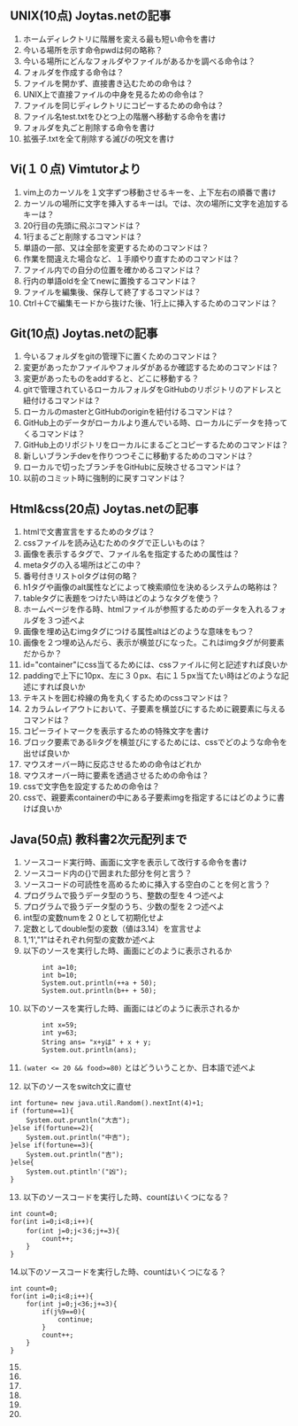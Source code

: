 ## UNIX(10点) Joytas.netの記事  
1. ホームディレクトリに階層を変える最も短い命令を書け  
2. 今いる場所を示す命令pwdは何の略称？  
3. 今いる場所にどんなフォルダやファイルがあるかを調べる命令は？  
4. フォルダを作成する命令は？  
5. ファイルを開かず、直接書き込むための命令は？  
6. UNIX上で直接ファイルの中身を見るための命令は？  
7. ファイルを同じディレクトリにコピーするための命令は？  
8. ファイル名test.txtをひとつ上の階層へ移動する命令を書け  
9. フォルダを丸ごと削除する命令を書け  
10. 拡張子.txtを全て削除する滅びの呪文を書け  
 
## Vi(１０点) Vimtutorより  

1. vim上のカーソルを１文字ずつ移動させるキーを、上下左右の順番で書け  
2. カーソルの場所に文字を挿入するキーはI。では、次の場所に文字を追加するキーは？  
3. 20行目の先頭に飛ぶコマンドは？
4. 1行まるごと削除するコマンドは？
5. 単語の一部、又は全部を変更するためのコマンドは？
6. 作業を間違えた場合など、１手順やり直すためのコマンドは？
7. ファイル内での自分の位置を確かめるコマンドは？
8. 行内の単語oldを全てnewに置換するコマンドは？
9. ファイルを編集後、保存して終了するコマンドは？
10. Ctrl＋Cで編集モードから抜けた後、1行上に挿入するためのコマンドは？

## Git(10点) Joytas.netの記事  

1. 今いるフォルダをgitの管理下に置くためのコマンドは？
2. 変更があったかファイルやフォルダがあるか確認するためのコマンドは？
3. 変更があったものをaddすると、どこに移動する？
4. gitで管理されているローカルフォルダをGitHubのリポジトリのアドレスと紐付けるコマンドは？
5. ローカルのmasterとGitHubのoriginを紐付けるコマンドは？
6. GitHub上のデータがローカルより進んでいる時、ローカルにデータを持ってくるコマンドは？
7. GitHub上のリポジトリをローカルにまるごとコピーするためのコマンドは？
8. 新しいブランチdevを作りつつそこに移動するためのコマンドは？
9. ローカルで切ったブランチをGitHubに反映させるコマンドは？
10. 以前のコミット時に強制的に戻すコマンドは？

## Html&css(20点) Joytas.netの記事  

1. htmlで文書宣言をするためのタグは？
2. cssファイルを読み込むためのタグで正しいものは？
3. 画像を表示するタグで、ファイル名を指定するための属性は？
4. metaタグの入る場所はどこの中？
5. 番号付きリストolタグは何の略？
6. h1タグや画像のalt属性などによって検索順位を決めるシステムの略称は？
7. tableタグに表題をつけたい時はどのようなタグを使う？
8. ホームページを作る時、htmlファイルが参照するためのデータを入れるフォルダを３つ述べよ
9. 画像を埋め込むimgタグにつける属性altはどのような意味をもつ？
10. 画像を２つ埋め込んだら、表示が横並びになった。これはimgタグが何要素だからか？
11. id="container"にcss当てるためには、cssファイルに何と記述すれば良いか
12. paddingで上下に10px、左に３０px、右に１５px当てたい時はどのような記述にすれば良いか
13. テキストを囲む枠線の角を丸くするためのcssコマンドは？
14. ２カラムレイアウトにおいて、子要素を横並びにするために親要素に与えるコマンドは？
15. コピーライトマークを表示するための特殊文字を書け
16. ブロック要素であるliタグを横並びにするためには、cssでどのような命令を出せば良いか
17. マウスオーバー時に反応させるための命令はどれか
18. マウスオーバー時に要素を透過させるための命令は？
19. cssで文字色を設定するための命令は？
20. cssで、親要素containerの中にある子要素imgを指定するにはどのように書けば良いか

## Java(50点) 教科書2次元配列まで  

1. ソースコード実行時、画面に文字を表示して改行する命令を書け
2. ソースコード内の{}で囲まれた部分を何と言う？
3. ソースコードの可読性を高めるために挿入する空白のことを何と言う？
4. プログラムで扱うデータ型のうち、整数の型を４つ述べよ
5. プログラムで扱うデータ型のうち、少数の型を２つ述べよ
6. int型の変数numを２０として初期化せよ
7. 定数としてdouble型の変数（値は3.14）を宣言せよ
8. 1,'1',"1"はそれぞれ何型の変数か述べよ
9. 以下のソースを実行した時、画面にどのように表示されるか
```
		int a=10;
		int b=10;
		System.out.println(++a + 50);
		System.out.println(b++ + 50);
```
10. 以下のソースを実行した時、画面にはどのように表示されるか
```
		int x=59;
		int y=63;
		String ans= "x+yは" + x + y;
		System.out.println(ans);
```
11. `(water <= 20 && food>=80)`
	とはどういうことか、日本語で述べよ

12. 以下のソースをswitch文に直せ
```
int fortune= new java.util.Random().nextInt(4)+1;
if (fortune==1){
	System.out.pruntln("大吉");
}else if(fortune==2){
	System.out.println("中吉");
}else if(fortune==3){
	System.out.println("吉");
}else{
	System.out.ptintln'("凶");
}
```
13. 以下のソースコードを実行した時、countはいくつになる？
```
int count=0;
for(int i=0;i<8;i++){
	for(int j=0;j<３6;j+=3){
		count++;
	}
}
```
14.以下のソースコードを実行した時、countはいくつになる？
```
int count=0;
for(int i=0;i<8;i++){
	for(int j=0;j<36;j+=3){
		if(j%9==0){
			continue;
		}
		count++;
	}
}
```
15. 
16. 
17. 
18. 
19. 
20. 
